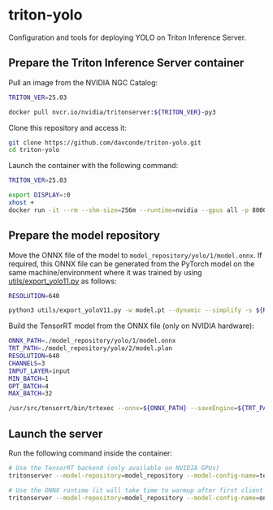 # triton-yolo
Configuration and tools for deploying YOLO on Triton Inference Server.

## Prepare the Triton Inference Server container
Pull an image from the NVIDIA NGC Catalog:

```bash
TRITON_VER=25.03

docker pull nvcr.io/nvidia/tritonserver:${TRITON_VER}-py3
```

Clone this repository and access it:

```bash
git clone https://github.com/davconde/triton-yolo.git
cd triton-yolo
```

Launch the container with the following command:

```bash
TRITON_VER=25.03

export DISPLAY=:0
xhost +
docker run -it --rm --shm-size=256m --runtime=nvidia --gpus all -p 8000:8000 -p 8001:8001 -p 8002:8002 -e DISPLAY=$DISPLAY -v /tmp/.X11-unix/:/tmp/.X11-unix -v $(pwd):/triton-yolo -w /triton-yolo nvcr.io/nvidia/tritonserver:${TRITON_VER}-py3
```

## Prepare the model repository
Move the ONNX file of the model to `model_repository/yolo/1/model.onnx`. If required, this ONNX file can be generated from the PyTorch model on the same machine/environment where it was trained by using [utils/export_yolo11.py](utils/export_yolo11.py) as follows:

```bash
RESOLUTION=640

python3 utils/export_yoloV11.py -w model.pt --dynamic --simplify -s ${RESOLUTION}
```

Build the TensorRT model from the ONNX file (only on NVIDIA hardware):

```bash
ONNX_PATH=./model_repository/yolo/1/model.onnx
TRT_PATH=./model_repository/yolo/2/model.plan
RESOLUTION=640
CHANNELS=3
INPUT_LAYER=input
MIN_BATCH=1
OPT_BATCH=4
MAX_BATCH=32

/usr/src/tensorrt/bin/trtexec --onnx=${ONNX_PATH} --saveEngine=${TRT_PATH} --minShapes=${INPUT_LAYER}:${MIN_BATCH}x${CHANNELS}x${RESOLUTION}x${RESOLUTION} --optShapes=${INPUT_LAYER}:${OPT_BATCH}x${CHANNELS}x${RESOLUTION}x${RESOLUTION} --maxShapes=${INPUT_LAYER}:${MAX_BATCH}x${CHANNELS}x${RESOLUTION}x${RESOLUTION} --shapes=${INPUT_LAYER}:5x${CHANNELS}x${RESOLUTION}x${RESOLUTION}
```

## Launch the server

Run the following command inside the container:

```bash
# Use the TensorRT backend (only available on NVIDIA GPUs)
tritonserver --model-repository=model_repository --model-config-name=tensorrt

# Use the ONNX runtime (it will take time to warmup after first client connection)
tritonserver --model-repository=model_repository --model-config-name=onnx
```
